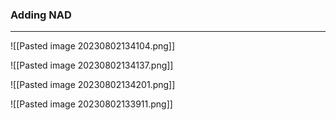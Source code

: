 

### Adding NAD
--- 

![[Pasted image 20230802134104.png]]

![[Pasted image 20230802134137.png]]

![[Pasted image 20230802134201.png]]

![[Pasted image 20230802133911.png]]